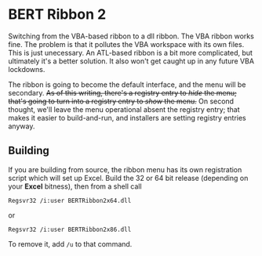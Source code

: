 BERT Ribbon 2
=============

Switching from the VBA-based ribbon to a dll ribbon.  The VBA
ribbon works fine.  The problem is that it pollutes the VBA
workspace with its own files.  This is just unecessary.  An
ATL-based ribbon is a bit more complicated, but ultimately
it's a better solution.  It also won't get caught up in any
future VBA lockdowns.

The ribbon is going to become the default interface, and the
menu will be secondary.  ~~As of this writing, there's a registry
entry to *hide* the menu; that's going to turn into a registry
entry to *show* the menu.~~  On second thought, we'll leave
the menu operational absent the registry entry; that makes it
easier to build-and-run, and installers are setting registry
entries anyway.

Building
--------

If you are building from source, the ribbon menu has its own
registration script which will set up Excel.  Build the 32 or
64 bit release (depending on your **Excel** bitness), then
from a shell call

```
Regsvr32 /i:user BERTRibbon2x64.dll
```

or

```
Regsvr32 /i:user BERTRibbon2x86.dll
```

To remove it, add `/u` to that command.
